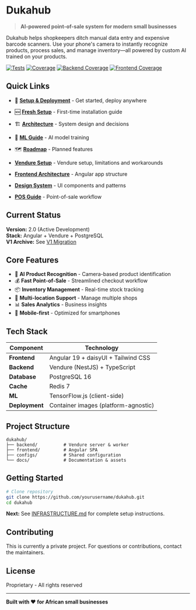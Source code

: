# Dukahub

> **AI-powered point-of-sale system for modern small businesses**

Dukahub helps shopkeepers ditch manual data entry and expensive barcode scanners. Use your phone's camera to instantly recognize products, process sales, and manage inventory—all powered by custom AI trained on your products.

[![Tests](https://github.com/kisinga/Dukahub/actions/workflows/test.yml/badge.svg)](https://github.com/kisinga/Dukahub/actions/workflows/test.yml)
[![Coverage](https://codecov.io/gh/kisinga/Dukahub/branch/main/graph/badge.svg)](https://codecov.io/gh/kisinga/Dukahub)
[![Backend Coverage](https://codecov.io/gh/kisinga/Dukahub/branch/main/graph/badge.svg?flag=backend)](https://codecov.io/gh/kisinga/Dukahub)
[![Frontend Coverage](https://codecov.io/gh/kisinga/Dukahub/branch/main/graph/badge.svg?flag=frontend)](https://codecov.io/gh/kisinga/Dukahub)

## Quick Links

- 🚀 **[Setup & Deployment](./INFRASTRUCTURE.md)** - Get started, deploy anywhere
- 🆕 **[Fresh Setup](./INFRASTRUCTURE.md#fresh-setup)** - First-time installation guide
- 🏗️ **[Architecture](./ARCHITECTURE.md)** - System design and decisions
- 🤖 **[ML Guide](./ML_TRAINING_SETUP.md)** - AI model training
- 🗺️ **[Roadmap](./ROADMAP.md)** - Planned features
- **[Vendure Setup](../VENDURE_SETUP.md)** - Vendure setup, limitations and workarounds

- **[Frontend Architecture](../frontend/ARCHITECTURE.md)** - Angular app structure
- **[Design System](../frontend/DESIGN-SYSTEM.md)** - UI components and patterns
- **[POS Guide](../frontend/POS_README.md)** - Point-of-sale workflow

## Current Status

**Version:** 2.0 (Active Development)  
**Stack:** Angular + Vendure + PostgreSQL  
**V1 Archive:** See [V1 Migration](./docs/v1-migration/MIGRATION_SUMMARY.md)

## Core Features

- 🎯 **AI Product Recognition** - Camera-based product identification
- 💰 **Fast Point-of-Sale** - Streamlined checkout workflow
- 📦 **Inventory Management** - Real-time stock tracking
- 🏪 **Multi-location Support** - Manage multiple shops
- 📊 **Sales Analytics** - Business insights
- 📱 **Mobile-first** - Optimized for smartphones

## Tech Stack

| Component      | Technology                           |
| -------------- | ------------------------------------ |
| **Frontend**   | Angular 19 + daisyUI + Tailwind CSS  |
| **Backend**    | Vendure (NestJS) + TypeScript        |
| **Database**   | PostgreSQL 16                        |
| **Cache**      | Redis 7                              |
| **ML**         | TensorFlow.js (client-side)          |
| **Deployment** | Container images (platform-agnostic) |

## Project Structure

```
dukahub/
├── backend/          # Vendure server & worker
├── frontend/         # Angular SPA
├── configs/          # Shared configuration
└── docs/             # Documentation & assets
```

## Getting Started

```bash
# Clone repository
git clone https://github.com/yourusername/dukahub.git
cd dukahub
```

**Next:** See [INFRASTRUCTURE.md](./INFRASTRUCTURE.md) for complete setup instructions.

## Contributing

This is currently a private project. For questions or contributions, contact the maintainers.

## License

Proprietary - All rights reserved

---

**Built with ❤️ for African small businesses**
